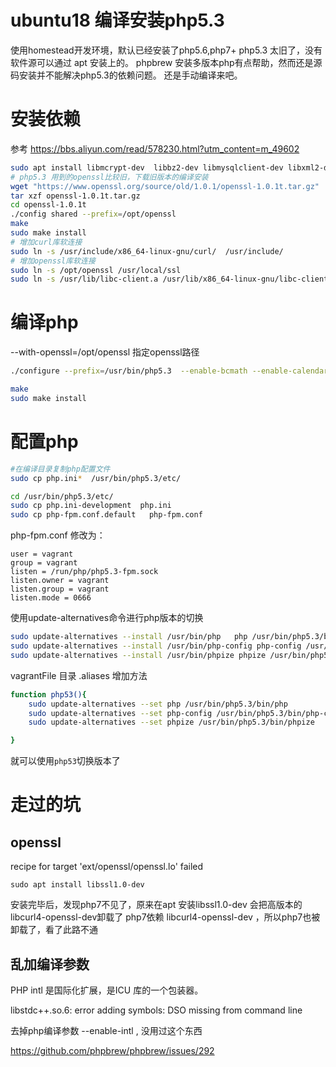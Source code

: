 
# ubuntu18 编译安装php5.3

使用homestead开发环境，默认已经安装了php5.6,php7+
php5.3 太旧了，没有软件源可以通过 apt 安装上的。
phpbrew 安装多版本php有点帮助，然而还是源码安装并不能解决php5.3的依赖问题。
还是手动编译来吧。



# 安装依赖 
参考 
https://bbs.aliyun.com/read/578230.html?utm_content=m_49602


```bash
sudo apt install libmcrypt-dev  libbz2-dev libmysqlclient-dev libxml2-dev libcurl4-openssl-dev libpng-dev  libtool
# php5.3 用到的openssl比较旧，下载旧版本的编译安装
wget "https://www.openssl.org/source/old/1.0.1/openssl-1.0.1t.tar.gz"
tar xzf openssl-1.0.1t.tar.gz
cd openssl-1.0.1t
./config shared --prefix=/opt/openssl
make
sudo make install
# 增加curl库软连接
sudo ln -s /usr/include/x86_64-linux-gnu/curl/  /usr/include/
# 增加openssl库软连接
sudo ln -s /opt/openssl /usr/local/ssl
sudo ln -s /usr/lib/libc-client.a /usr/lib/x86_64-linux-gnu/libc-client.a
```

# 编译php

--with-openssl=/opt/openssl  指定openssl路径

```bash
./configure --prefix=/usr/bin/php5.3  --enable-bcmath --enable-calendar --enable-mbstring --with-mhash --with-mcrypt  --enable-pcntl --with-pdo-mysql --with-readline --enable-sockets --with-curl  --with-openssl=/opt/openssl --with-bz2  --enable-ftp  --enable-exif  --enable-soap   --enable-fpm    --with-zlib   --with-gd  --with-mysql --with-gettext

make
sudo make install
```

# 配置php

```bash
#在编译目录复制php配置文件
sudo cp php.ini*  /usr/bin/php5.3/etc/

cd /usr/bin/php5.3/etc/
sudo cp php.ini-development  php.ini
sudo cp php-fpm.conf.default   php-fpm.conf
```

php-fpm.conf 修改为：
```
user = vagrant
group = vagrant
listen = /run/php/php5.3-fpm.sock
listen.owner = vagrant
listen.group = vagrant
listen.mode = 0666
```

使用update-alternatives命令进行php版本的切换
```bash
sudo update-alternatives --install /usr/bin/php   php /usr/bin/php5.3/bin/php 53
sudo update-alternatives --install /usr/bin/php-config php-config /usr/bin/php5.3/bin/php-config 53
sudo update-alternatives --install /usr/bin/phpize phpize /usr/bin/php5.3/bin/phpize 53
```
vagrantFile 目录  .aliases 增加方法
```bash
function php53(){
    sudo update-alternatives --set php /usr/bin/php5.3/bin/php
    sudo update-alternatives --set php-config /usr/bin/php5.3/bin/php-config
    sudo update-alternatives --set phpize /usr/bin/php5.3/bin/phpize

}
```


就可以使用`php53`切换版本了

# 走过的坑

## openssl
 recipe for target 'ext/openssl/openssl.lo' failed

 `sudo apt install libssl1.0-dev`

安装完毕后，发现php7不见了，原来在apt 安装libssl1.0-dev 会把高版本的libcurl4-openssl-dev卸载了
php7依赖 libcurl4-openssl-dev ，所以php7也被卸载了，看了此路不通


## 乱加编译参数

PHP intl 是国际化扩展，是ICU 库的一个包装器。

libstdc++.so.6: error adding symbols: DSO missing from command line

去掉php编译参数 --enable-intl , 没用过这个东西

https://github.com/phpbrew/phpbrew/issues/292

